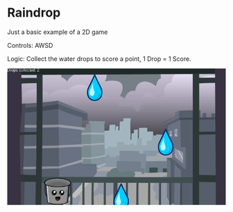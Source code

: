 # Raindrop

Just a basic example of a 2D game

Controls: AWSD

Logic: Collect the water drops to score a point, 1 Drop = 1 Score.

![Gameplay Demo](media/example.gif)
